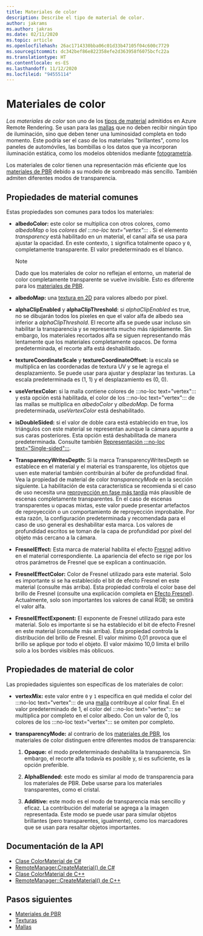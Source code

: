 ```yaml
---
title: Materiales de color
description: Describe el tipo de material de color.
author: jakrams
ms.author: jakras
ms.date: 02/11/2020
ms.topic: article
ms.openlocfilehash: 26ac1714330bba06c01d33b47105f04c600c7729
ms.sourcegitcommit: dc342bef86e822358efe2d363958f6075bcfc22a
ms.translationtype: HT
ms.contentlocale: es-ES
ms.lasthandoff: 11/12/2020
ms.locfileid: "94555114"
---
```

# <a name="color-materials"></a>Materiales de color

*Los materiales de color* son uno de los [tipos de material](../../concepts/materials.md) admitidos en Azure Remote Rendering. Se usan para las [mallas](../../concepts/meshes.md) que no deben recibir ningún tipo de iluminación, sino que deben tener una luminosidad completa en todo momento. Este podría ser el caso de los materiales "brillantes", como los paneles de automóviles, las bombillas o los datos que ya incorporan iluminación estática, como los modelos obtenidos mediante [fotogrametría](https://en.wikipedia.org/wiki/Photogrammetry).

Los materiales de color tienen una representación más eficiente que los [materiales de PBR](pbr-materials.md) debido a su modelo de sombreado más sencillo. También admiten diferentes modos de transparencia.

## <a name="common-material-properties"></a>Propiedades de material comunes

Estas propiedades son comunes para todos los materiales:

* **albedoColor:** este color se multiplica con otros colores, como *albedoMap* o los *colores del :::no-loc text="vertex":::* . Si el elemento *transparency* está habilitado en un material, el canal alfa se usa para ajustar la opacidad. En este contexto, `1` significa totalmente opaco y `0`, completamente transparente. El valor predeterminado es el blanco.

  > [!NOTE]
  > Dado que los materiales de color no reflejan el entorno, un material de color completamente transparente se vuelve invisible. Esto es diferente para los [materiales de PBR](pbr-materials.md).

* **albedoMap:** una [textura en 2D](../../concepts/textures.md) para valores albedo por píxel.

* **alphaClipEnabled** y **alphaClipThreshold:** si *alphaClipEnabled* es true, no se dibujarán todos los píxeles en que el valor alfa de albedo sea inferior a *alphaClipThreshold*. El recorte alfa se puede usar incluso sin habilitar la transparencia y se representa mucho más rápidamente. Sin embargo, los materiales recortados alfa se siguen representando más lentamente que los materiales completamente opacos. De forma predeterminada, el recorte alfa está deshabilitado.

* **textureCoordinateScale** y **textureCoordinateOffset:** la escala se multiplica en las coordenadas de textura UV y se le agrega el desplazamiento. Se puede usar para ajustar y desplazar las texturas. La escala predeterminada es (1, 1) y el desplazamiento es (0, 0).

* **useVertexColor:** si la malla contiene colores de :::no-loc text="vertex"::: y esta opción está habilitada, el color de los :::no-loc text="vertex"::: de las mallas se multiplica en *albedoColor* y *albedoMap*. De forma predeterminada, *useVertexColor* está deshabilitado.

* **isDoubleSided:** si el valor de doble cara está establecido en true, los triángulos con este material se representan aunque la cámara apunte a sus caras posteriores. Esta opción está deshabilitada de manera predeterminada. Consulte también [Representación :::no-loc text="Single-sided":::](single-sided-rendering.md).

* **TransparencyWritesDepth:** Si la marca TransparencyWritesDepth se establece en el material y el material es transparente, los objetos que usen este material también contribuirán al búfer de profundidad final. Vea la propiedad de material de color *transparencyMode* en la sección siguiente. La habilitación de esta característica se recomienda si el caso de uso necesita una [reproyección en fase más tardía](late-stage-reprojection.md) más plausible de escenas completamente transparentes. En el caso de escenas transparentes u opacas mixtas, este valor puede presentar artefactos de reproyección o un comportamiento de reproyección improbable. Por esta razón, la configuración predeterminada y recomendada para el caso de uso general es deshabilitar esta marca. Los valores de profundidad escritos se toman de la capa de profundidad por píxel del objeto más cercano a la cámara.

* **FresnelEffect:** Esta marca de material habilita el efecto [Fresnel](../../overview/features/fresnel-effect.md) aditivo en el material correspondiente. La apariencia del efecto se rige por los otros parámetros de Fresnel que se explican a continuación. 

* **FresnelEffectColor:** Color de Fresnel utilizado para este material. Solo es importante si se ha establecido el bit de efecto Fresnel en este material (consulte más arriba). Esta propiedad controla el color base del brillo de Fresnel (consulte una explicación completa en [Efecto Fresnel](../../overview/features/fresnel-effect.md)). Actualmente, solo son importantes los valores de canal RGB; se omitirá el valor alfa.

* **FresnelEffectExponent:** El exponente de Fresnel utilizado para este material. Solo es importante si se ha establecido el bit de efecto Fresnel en este material (consulte más arriba). Esta propiedad controla la distribución del brillo de Fresnel. El valor mínimo 0,01 provoca que el brillo se aplique por todo el objeto. El valor máximo 10,0 limita el brillo solo a los bordes visibles más oblicuos.

## <a name="color-material-properties"></a>Propiedades de material de color

Las propiedades siguientes son específicas de los materiales de color:

* **vertexMix:** este valor entre `0` y `1` especifica en qué medida el color del :::no-loc text="vertex"::: de una [malla](../../concepts/meshes.md) contribuye al color final. En el valor predeterminado de 1, el color del :::no-loc text="vertex"::: se multiplica por completo en el color albedo. Con un valor de 0, los colores de los :::no-loc text="vertex"::: se omiten por completo.

* **transparencyMode:** al contrario de los [materiales de PBR](pbr-materials.md), los materiales de color distinguen entre diferentes modos de transparencia:

  1. **Opaque:** el modo predeterminado deshabilita la transparencia. Sin embargo, el recorte alfa todavía es posible y, si es suficiente, es la opción preferible.
  
  1. **AlphaBlended:** este modo es similar al modo de transparencia para los materiales de PBR. Debe usarse para los materiales transparentes, como el cristal.

  1. **Additive:** este modo es el modo de transparencia más sencillo y eficaz. La contribución del material se agrega a la imagen representada. Este modo se puede usar para simular objetos brillantes (pero transparentes, igualmente), como los marcadores que se usan para resaltar objetos importantes.

## <a name="api-documentation"></a>Documentación de la API

* [Clase ColorMaterial de C#](/dotnet/api/microsoft.azure.remoterendering.colormaterial)
* [RemoteManager.CreateMaterial() de C#](/dotnet/api/microsoft.azure.remoterendering.remotemanager.creatematerial)
* [Clase ColorMaterial de C++](/cpp/api/remote-rendering/colormaterial)
* [RemoteManager::CreateMaterial() de C++](/cpp/api/remote-rendering/remotemanager#creatematerial)

## <a name="next-steps"></a>Pasos siguientes

* [Materiales de PBR](pbr-materials.md)
* [Texturas](../../concepts/textures.md)
* [Mallas](../../concepts/meshes.md)
